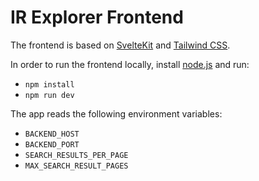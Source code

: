 # IR Explorer Frontend

The frontend is based on [SvelteKit](https://svelte.dev/) and [Tailwind CSS](https://tailwindcss.com/).

In order to run the frontend locally, install [node.js](https://nodejs.org) and run:

- `npm install`
- `npm run dev`

The app reads the following environment variables:

- `BACKEND_HOST`
- `BACKEND_PORT`
- `SEARCH_RESULTS_PER_PAGE`
- `MAX_SEARCH_RESULT_PAGES`
